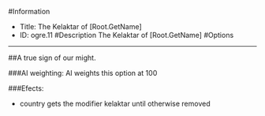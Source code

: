 #Information
 - Title: The Kelaktar of [Root.GetName]
 - ID: ogre.11
#Description
The Kelaktar of [Root.GetName]
#Options

___
##A true sign of our might.

###AI weighting:
AI weights this option at 100


###Efects:<ul><li>country gets the modifier kelaktar until otherwise removed</li></ul>
